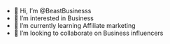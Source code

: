 - 👋 Hi, I’m @BeastBusinesss
- 👀 I’m interested in Business
- 🌱 I’m currently learning Affiliate marketing
- 💞️ I’m looking to collaborate on Business influencers
